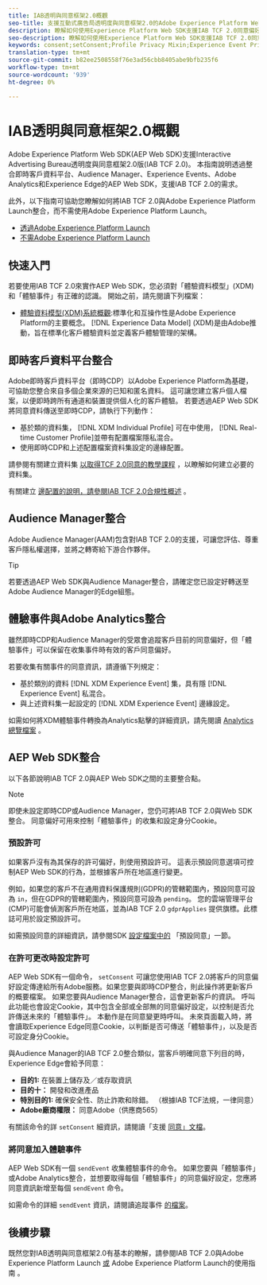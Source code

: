 ```yaml
---
title: IAB透明與同意框架2.0概觀
seo-title: 支援互動式廣告局透明度與同意框架2.0的Adobe Experience Platform Web SDK同意偏好設定
description: 瞭解如何使用Experience Platform Web SDK支援IAB TCF 2.0同意偏好設定
seo-description: 瞭解如何使用Experience Platform Web SDK支援IAB TCF 2.0同意偏好設定
keywords: consent;setConsent;Profile Privacy Mixin;Experience Event Privacy Mixin;Privacy Mixin;IAB TCF 2.0;Real-time CDP;Real-time Customer Data Profile
translation-type: tm+mt
source-git-commit: b82ee2508558f76e3ad56cbb8405abe9bfb235f6
workflow-type: tm+mt
source-wordcount: '939'
ht-degree: 0%

---
```



# IAB透明與同意框架2.0概觀

Adobe Experience Platform Web SDK(AEP Web SDK)支援Interactive Advertising Bureau透明度與同意框架2.0版(IAB TCF 2.0)。 本指南說明透過整合即時客戶資料平台、Audience Manager、Experience Events、Adobe Analytics和Experience Edge的AEP Web SDK，支援IAB TCF 2.0的需求。

此外，以下指南可協助您瞭解如何將IAB TCF 2.0與Adobe Experience Platform Launch整合，而不需使用Adobe Experience Platform Launch。

- [透過Adobe Experience Platform Launch](./with-launch.md)
- [不需Adobe Experience Platform Launch](./without-launch.md)

## 快速入門

若要使用IAB TCF 2.0來實作AEP Web SDK，您必須對「體驗資料模型」(XDM)和「體驗事件」有正確的認識。 開始之前，請先閱讀下列檔案：

- [體驗資料模型(XDM)系統概觀](../../../xdm/home.md):標準化和互操作性是Adobe Experience Platform的主要概念。 [!DNL Experience Data Model] (XDM)是由Adobe推動，旨在標準化客戶體驗資料並定義客戶體驗管理的架構。

## 即時客戶資料平台整合

Adobe即時客戶資料平台（即時CDP）以Adobe Experience Platform為基礎，可協助您整合來自多個企業來源的已知和匿名資料。 這可讓您建立客戶個人檔案，以便即時跨所有通道和裝置提供個人化的客戶體驗。 若要透過AEP Web SDK將同意資料傳送至即時CDP，請執行下列動作：

- 基於類的資料集， [!DNL XDM Individual Profile] 可在中使用， [!DNL Real-time Customer Profile]並帶有配置檔案隱私混合。
- 使用即時CDP和上述配置檔案資料集設定的邊緣配置。

請參閱有關建立資料集 [以取得TCF 2.0同意的教學課程](../../../rtcdp/privacy/iab/dataset-preparation.md) ，以瞭解如何建立必要的資料集。

有關建立 [邊配置的說明，請參閱IAB TCF 2.0合規性概述](../../../rtcdp/privacy/privacy-overview.md) 。

## Audience Manager整合

Adobe Audience Manager(AAM)包含對IAB TCF 2.0的支援，可讓您評估、尊重客戶隱私權選擇，並將之轉寄給下游合作夥伴。 <!--For more information, read the documentation on [Sending Data to Audience Manager](../audience-manager/audience-manager-overview.md).-->

>[!TIP]
>
>若要透過AEP Web SDK與Audience Manager整合，請確定您已設定好轉送至Adobe Audience Manager的Edge組態。

## 體驗事件與Adobe Analytics整合

雖然即時CDP和Audience Manager的受眾會追蹤客戶目前的同意偏好，但「體驗事件」可以保留在收集事件時有效的客戶同意偏好。

若要收集有關事件的同意資訊，請遵循下列規定：

- 基於類別的資料 [!DNL XDM Experience Event] 集，具有隱 [!DNL Experience Event] 私混合。
- 與上述資料集一起設定的 [!DNL XDM Experience Event] 邊緣設定。

如需如何將XDM體驗事件轉換為Analytics點擊的詳細資訊，請先閱讀 [Analytics總覽檔案](../../data-collection/adobe-analytics/analytics-overview.md) 。

## AEP Web SDK整合

以下各節說明IAB TCF 2.0與AEP Web SDK之間的主要整合點。

>[!NOTE]
>
>即使未設定即時CDP或Audience Manager，您仍可將IAB TCF 2.0與Web SDK整合。 同意偏好可用來控制「體驗事件」的收集和設定身分Cookie。

### 預設許可

如果客戶沒有為其保存的許可偏好，則使用預設許可。 這表示預設同意選項可控制AEP Web SDK的行為，並根據客戶所在地區進行變更。

例如，如果您的客戶不在通用資料保護規則(GDPR)的管轄範圍內，預設同意可設為 `in`，但在GDPR的管轄範圍內，預設同意可設為 `pending`。 您的雲端管理平台(CMP)可能會偵測客戶所在地區，並為IAB TCF 2.0 `gdprApplies` 提供旗標。此標誌可用於設定預設許可。

如需預設同意的詳細資訊，請參閱SDK [設定檔案中的](../../fundamentals/configuring-the-sdk.md#default-consent) 「預設同意」一節。

### 在許可更改時設定許可

AEP Web SDK有一個命令， `setConsent` 可讓您使用IAB TCF 2.0將客戶的同意偏好設定傳達給所有Adobe服務。如果您要與即時CDP整合，則此操作將更新客戶的概要檔案。 如果您要與Audience Manager整合，這會更新客戶的資訊。 呼叫此功能也會設定Cookie，其中包含全部或全部無的同意偏好設定，以控制是否允許傳送未來的「體驗事件」。 本動作是在同意變更時呼叫。 未來頁面載入時，將會讀取Experience Edge同意Cookie，以判斷是否可傳送「體驗事件」，以及是否可設定身分Cookie。

與Audience Manager的IAB TCF 2.0整合類似，當客戶明確同意下列目的時，Experience Edge會給予同意：

- **目的1:** 在裝置上儲存及／或存取資訊
- **目的十：** 開發和改進產品
- **特別目的1:** 確保安全性、防止詐欺和除錯。 （根據IAB TCF法規，一律同意）
- **Adobe廠商權限：** 同意Adobe（供應商565）

有關該命令的詳 `setConsent` 細資訊，請閱讀「支援 [同意」文檔](../../consent/supporting-consent.md)。

### 將同意加入體驗事件

AEP Web SDK有一個 `sendEvent` 收集體驗事件的命令。 如果您要與「體驗事件」或Adobe Analytics整合，並想要取得每個「體驗事件」的同意偏好設定，您應將同意資訊新增至每個 `sendEvent` 命令。

如需命令的詳細 `sendEvent` 資訊，請閱讀追蹤事件 [的檔案](../../fundamentals/tracking-events.md)。

## 後續步驟

既然您對IAB透明與同意框架2.0有基本的瞭解，請參閱IAB TCF 2.0與Adobe Experience Platform Launch [或](./with-launch.md) Adobe Experience Platform Launch的使用指南 [](./without-launch.md)。
